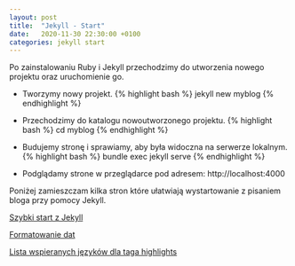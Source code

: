 ```yaml
---
layout: post
title:  "Jekyll - Start"
date:   2020-11-30 22:30:00 +0100
categories: jekyll start
---
```

Po zainstalowaniu Ruby i Jekyll przechodzimy do utworzenia nowego projektu oraz uruchomienie go.

* Tworzymy nowy projekt.
{% highlight bash %}
jekyll new myblog
{% endhighlight %}

* Przechodzimy do katalogu nowoutworzonego projektu.
{% highlight bash %}
cd myblog
{% endhighlight %}

* Budujemy stronę i sprawiamy, aby była widoczna na serwerze lokalnym.
{% highlight bash %}
bundle exec jekyll serve
{% endhighlight %}

* Podglądamy strone w przeglądarce pod adresem: http://localhost:4000

Poniżej zamieszczam kilka stron które ułatwiają wystartowanie z pisaniem bloga przy pomocy Jekyll.

[Szybki start z Jekyll][jekyll-quick-start]

[Formatowanie dat][jekyll-date-formats]

[Lista wspieranych języków dla taga highlights][jekyll-highlights]

[jekyll-highlights]: https://github.com/rouge-ruby/rouge/wiki/List-of-supported-languages-and-lexers
[jekyll-quick-start]: https://jekyllrb.com/docs/
[jekyll-date-formats]: https://www.webisland.agency/blog/how-to-format-dates-in-jekyll/